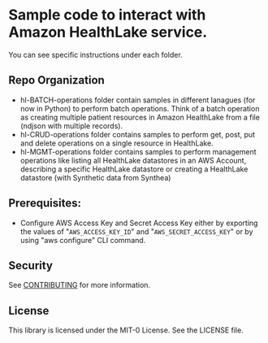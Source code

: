 # Sample code to interact with Amazon HealthLake service.

You can see specific instructions under each folder. 

## Repo Organization

- hl-BATCH-operations folder contain samples in different lanagues (for now in Python) to perform batch operations. Think of a batch operation as creating multiple patient resources in Amazon HealthLake from a file (ndjson with multiple records).
- hl-CRUD-operations folder contains samples to perform get, post, put and delete operations on a single resource in HealthLake.
- hl-MGMT-operations folder contains samples to perform management operations like listing all HealthLake datastores in an AWS Account, describing a specific HealthLake datastore or creating a HealthLake datastore (with Synthetic data from Synthea)

## Prerequisites:
- Configure AWS Access Key and Secret Access Key either by exporting the values of "`AWS_ACCESS_KEY_ID`" and "`AWS_SECRET_ACCESS_KEY`" or by using "aws configure" CLI command.

## Security

See [CONTRIBUTING](CONTRIBUTING.md#security-issue-notifications) for more information.

## License

This library is licensed under the MIT-0 License. See the LICENSE file.

